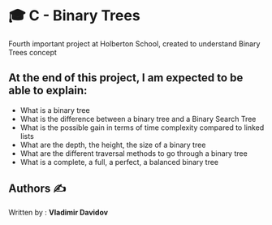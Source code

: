 # 🎓 C - Binary Trees
Fourth important project at Holberton School, created to understand Binary Trees concept

## At the end of this project, I am expected to be able to explain:
- What is a binary tree
- What is the difference between a binary tree and a Binary Search Tree
- What is the possible gain in terms of time complexity compared to linked lists
- What are the depth, the height, the size of a binary tree
- What are the different traversal methods to go through a binary tree
- What is a complete, a full, a perfect, a balanced binary tree

## Authors :writing_hand:
Written by : **Vladimir Davidov**
